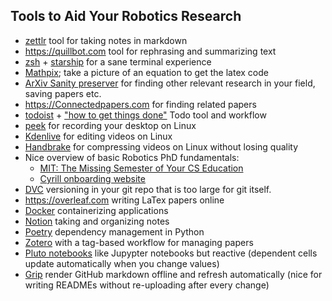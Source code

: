 ## Tools to Aid Your Robotics Research

- [zettlr](https://www.zettlr.com/) tool for taking notes in markdown
- <https://quillbot.com> tool for rephrasing and summarizing text
- [zsh](https://ohmyz.sh/) + [starship](https://starship.rs/) for a sane terminal experience
- [Mathpix](https://mathpix.com/); take a picture of an equation to get the latex code
- [ArXiv Sanity preserver](https://arxiv-sanity-lite.com/) for finding other relevant research in your field, saving papers etc.
- <https://Connectedpapers.com> for finding related papers
- [todoist](https://todoist.com/app/today) + ["how to get things done"](https://gettingthingsdone.com/) Todo tool and workflow
- [peek](https://github.com/phw/peek) for recording your desktop on Linux
- [Kdenlive](https://kdenlive.org/en/) for editing videos on Linux
- [Handbrake](https://handbrake.fr/) for compressing videos on Linux without losing quality
- Nice overview of basic Robotics PhD fundamentals:
    - [MIT: The Missing Semester of Your CS Education](https://missing.csail.mit.edu/)
    - [Cyrill onboarding website](http://www.ipb.uni-bonn.de/onboarding/)
- [DVC](https://dvc.org) versioning in your git repo that is too large for git itself.
- <https://overleaf.com> writing LaTex papers online
- [Docker](https://www.docker.com/) containerizing applications
- [Notion](https://www.notion.so/) taking and organizing notes
- [Poetry](https://python-poetry.org/docs/) dependency management in Python
- [Zotero](https://www.zotero.org/) with a tag-based workflow for managing papers
- [Pluto notebooks](https://github.com/fonsp/Pluto.jl) like Jupypter notebooks but reactive (dependent cells update automatically when you change values)
- [Grip](https://github.com/joeyespo/grip) render GitHub markdown offline and refresh automatically (nice for writing READMEs without re-uploading after every change)
